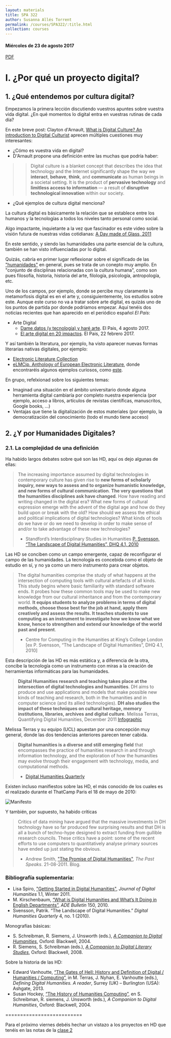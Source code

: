 ```yaml
---
layout: materials
title: SPA 322
author: Susanna Allés Torrent
permalink: /courses/SPA322/:title.html
collection: courses
---
```

#### Miércoles de 23 de agosto 2017 

[PDF](apuntes/clase1.pdf)

# I. ¿Por qué un proyecto digital?

## 1. ¿Qué entendemos por cultura digital?

Empezamos la primera lección discutiendo vuestros apuntes sobre vuestra vida digital. ¿En qué momentos lo digital entra en vuestras rutinas de cada día? 

En este breve post: Clayton d'Arnault, [What is Digital Culture? An introduction to Digital Culturist](https://digitalculturist.com/what-is-digital-culture-5cbe91bfad1b) aprecen múltiples cuestiones muy interesantes:

- ¿Cómo es vuestra vida en digital?
- D'Arnault propone una definición entre las muchas que podría haber: 

>> Digital culture is a blanket concept that describes the idea that technology and the Internet significantly shape the way we **interact**, **behave**, **think**, and **communicate** as human beings in a societal setting. It is the product of **pervasive technology** and **limitless access to information** — a result of **disruptive technological innovation** within our society.

- ¿Qué ejemplos de cultura digital menciona?

La cultura digital es básicamente la relación que se establece entre los humanos y la tecnologías a todos los niveles tanto personal como social. 

Algo impactante, inquietante a la vez que fascinador es este video sobre la visión futura de nuestras vidas cotidianas: [A Day made of Glass, 2011](https://www.youtube.com/watch?v=6Cf7IL_eZ38)

En este sentido, y siendo las humanidades una parte esencial de la cultura, también se han visto influenciadas por lo digital.

Quizás, cabría en primer lugar reflexionar sobre el significado de las ["humanidades"](https://es.wikipedia.org/wiki/Humanidades) en general, pues se trata de un conepto muy amplio. En "conjunto de disciplinas relacionadas con la cultura humana", como son pues filosofía, historia, historia del arte, filología, psicología, antropología, etc. 

Uno de los campos, por ejemplo, donde se percibe muy claramente la metamorfosis digital es en el arte y, consiguientemente, los estudios sobre este. Aunque este curso no va a tratar sobre arte digital, es quizás uno de los puntos de partida por donde podríamos empezar. Aquí tenéis dos noticias recientes que han aparecido en el periódico español *El País*: 

- Arte Digital 
	* [Dame datos (y tecnología) y haré arte](https://elpais.com/elpais/2017/07/25/talento_digital/1500982954_227267.html). El Pais, 4 agosto 2017.
	* [El arte digital en 20 impactos](https://elpais.com/elpais/2017/02/20/fotorrelato/1487627123_803126.html#1487627123_803126_1487700598). El Pais, 22 febrero 2017.

Y así también la literatura, por ejemplo, ha visto aparecer nuevas formas literarias nativas digitales, por ejemplo: 

- [Electronic Literature Collection](http://collection.eliterature.org/3/index.html)
- [eLMCip. Anthology of European Electronic Literature](https://anthology.elmcip.net/materials.html), donde encontraréis algunos ejemplos curiosos, como [este](http://collection.eliterature.org/3/works/anacron/Vinicius_index.swf). 

En grupo, refelxionad sobre los siguientes temas:

- Imaginad una situación en el ámbito universitario donde alguna herramienta digital cambiaría por completo nuestra experiencia (por ejemplo, acceso a libros, artículos de revistas científicas, manuscritos, Google books, ...)
- Ventajas que tiene la digitalización de estos materiales (por ejemplo, la democratización del conocimiento (todo el mundo tiene acceso) 

## 2. ¿Y por Humanidades Digitales?

### 2.1. La complejidad de una definición Ha habido largos debates sobre qué son las HD, aquí os dejo algunas de ellas: > The increasing importance assumed by digital technologies in contemporary culture has given rise to **new forms of scholarly inquiry, new ways to assess and to organize humanistic knowledge, and new forms of cultural communication**. **The very questions that the humanities disciplines ask have changed**. How have reading and writing changed in the digital era? What new forms of cultural expression emerge with the advent of the digital age and how do they build upon or break with the old? How should we assess the ethical and political implications of digital technologies? What kinds of tools do we have or do we need to develop in order to make sense of and/or to take advantage of these new technologies?> - Standford’s Interdisciplinary Studies in Humanities [P. Svensson, “The Landscape of Digital Humanities”, DHQ 4.1, 2010](http://digitalhumanities.org/dhq/vol/4/1/000080/000080.html) Las HD se conciben como un campo emergente, capaz de reconfigurar el campo de las humanidades. La tecnología es concebida como el objeto de estudio en sí, y no ya como un mero instrumento para crear objetos. 						> The digital humanities comprise the study of what happens at the intersection of computing tools with cultural artefacts of all kinds. This study begins where basic familiarity with standard software ends. It probes how these common tools may be used to make new knowledge from our cultural inheritance and from the contemporary world. **It equips students to analyze problems in terms of digital methods, choose those best for the job at hand, apply them creatively and assess the results. It teaches students to use computing as an instrument to investigate how we know what we know, hence to strengthen and extend our knowledge of the world past and present**.> - Centre for Computing in the Humanities at King’s College London[ex P. Svensson, “The Landscape of Digital Humanities”, DHQ 4.1, 2010] 
Esta descripción de las HD es más estática y, a diferencia de la otra, concibe la tecnología como un instrumento con miras a la creación de herramientas informáticas para las humanidades.> **Digital Humanities research and teaching takes place at the intersection of digital technologies and humanities**. DH aims to produce and use applications and models that make possible new kinds of teaching and research, both in the humanities and in computer science (and its allied technologies). **DH also studies the impact of these techniques on cultural heritage, memory institutions, libraries, archives and digital culture**.> Melissa Terras, Quantifying Digital Humanities, December 2011 [Infographic](http://www.ucl.ac.uk/infostudies/melissa-terras/DigitalHumanitiesInfographic.pdf)
Melissa Terras y su equipo (UCL) apuestan por una concepción muy general, donde las dos tendencias anteriores parecen tener cabida. > **Digital humanities is a diverse and still emerging field** that encompasses the practice of humanities research in and through information technology, and the exploration of how the humanities may evolve through their engagement with technology, media, and computational methods. > - [Digital Humanities Quarterly](http://www.digitalhumanities.org/dhq/about/about.html)Existen incluso manifiestos sobre las HD, el más conocido de los cuales es el realizado durante el ThatCamp Paris el 18 de mayo de 2010:

![Manifesto](https://f.hypotheses.org/wp-content/blogs.dir/323/files/2011/03/manifestofordigitalhumanities.png)

Y también, por supuesto, ha habido críticas> Critics of data mining have argued that the massive investments in DH technology have so far produced few surprising results and that DH is all a bunch of techno-hype designed to extract funding from gullible research councils. These critics have a point: some of the recent efforts to use computers to quantitatively analyse  primary sources have ended up just stating the obvious.> - Andrew Smith, ["The Promise of Digital Humanities"](https://pastspeaks.com/2011/08/21/the-promise-of-digital-humanities/), *The Past Speaks*. 21-08-2011. Blog. 

### Bibliografía suplementaria: 
- Lisa Spiro, ["Getting Started in Digital Humanities"](http://journalofdigitalhumanities.org/1-1/getting-started-in-digital-humanities-by-lisa-spiro/), *Journal of Digital Humanities* 1.1, Winter 2011. 
- M. Kirschenbaum, [“What is Digital Humanities and What’s It Doing in English Departments”](https://mkirschenbaum.files.wordpress.com/2011/01/kirschenbaum_ade150.pdf), *ADE Bulletin* 150, 2010. 
- Svensson, Patrik. “The Landscape of Digital Humanities.” *Digital Humanities Quarterly* 4, no. 1 (2010).

Monografías básicas:
- S. Schreibman, R. Siemens, J. Unsworth (eds.), [*A Companion to Digital Humanities*](http://www.digitalhumanities.org/companion/), Oxford: Blackwell, 2004.- R. Siemens, S. Schreibman (eds.), [*A Companion to Digital Literary Studies*](http://www.digitalhumanities.org/companionDLS/), Oxford: Blackwell, 2008.

Sobre la historia de las HD: 

- Edward Vanhoutte, [“The Gates of Hell: History and Definition of Digital / Humanities / Computing”](http://blogs.ucl.ac.uk/definingdh/files/2013/10/Chapter-6_EV.pdf), in M. Terras, J. Nyhan, E. Vanhoutte (eds.), *Defining Digital Humanities. A reader*, Surrey (UK) – Burlington (USA): Ashgate, 2013.- Susan Hockey, [“The History of Humanities Computing”](http://digitalhumanities.org:3030/companion/view?docId=blackwell/9781405103213/9781405103213.xml&chunk.id=ss1-2-1&toc.depth=1&toc.id=ss1-2-1&brand=9781405103213_brand), en S. Schreibman, R. siemens, J. Unsworth (eds.), *A Companion to Digital Humanities*, Oxford: Blackwell, 2004.
==========================

Para el próximo viernes debéis hechar un vistazo a los proyectos en HD que tenéis en las notas de la [clase 2](class_2.html)



